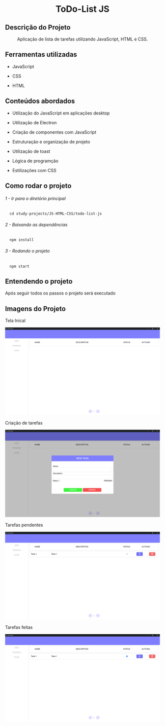 <h1 align="center">ToDo-List JS</h1>

## Descrição do Projeto

<p align="center">Aplicação de lista de tarefas utilizando JavaScript, HTML e CSS.</p>

## Ferramentas utilizadas

<ul>
  <li><p>JavaScript</p></li>
  <li><p>CSS</p></li>
  <li><p>HTML</p></li>
</ul>

## Conteúdos abordados

<ul>
  <li><p>Utilização do JavaScript em aplicações desktop</p></li>
  <li><p>Utilização de Electron</p></li>
  <li><p>Criação de componentes com JavaScript</p></li>
  <li><p>Estruturação e organização de projeto</p></li>
  <li><p>Utilização de toast</p></li>
  <li><p>Lógica de programção</p></li>
  <li><p>Estilizações com CSS</p></li>
</ul>

## Como rodar o projeto

<h6><p>1 - Ir para o diretório principal</p></h6>

```
  cd study-projects/JS-HTML-CSS/todo-list-js
```

<h6><p>2 - Baixando as dependências</p></h6>

```
  npm install
```

<h6><p>3 - Rodando o projeto</p></h6>

```
  npm start
```
## Entendendo o projeto

<p>Após seguir todos os passos o projeto será executado</p>

## Imagens do Projeto

Tela Inical 

![alt text](image.png)

Criação de tarefas

![alt text](image-1.png)

Tarefas pendentes

![alt text](image-2.png)

Tarefas feitas 

![alt text](image-3.png)